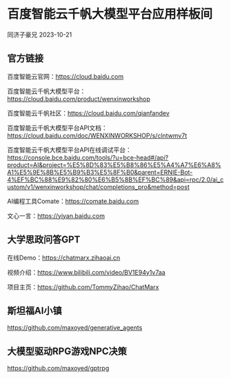 # 百度智能云千帆大模型平台应用样板间

同济子豪兄 2023-10-21

## 官方链接

百度智能云官网：https://cloud.baidu.com

百度智能云千帆大模型平台：https://cloud.baidu.com/product/wenxinworkshop

百度智能云千帆社区：https://cloud.baidu.com/qianfandev

百度智能云千帆大模型平台API文档：https://cloud.baidu.com/doc/WENXINWORKSHOP/s/clntwmv7t

百度智能云千帆大模型平台API在线调试平台：https://console.bce.baidu.com/tools/?u=bce-head#/api?product=AI&project=%E5%8D%83%E5%B8%86%E5%A4%A7%E6%A8%A1%E5%9E%8B%E5%B9%B3%E5%8F%B0&parent=ERNIE-Bot-4%EF%BC%88%E9%82%80%E6%B5%8B%EF%BC%89&api=rpc/2.0/ai_custom/v1/wenxinworkshop/chat/completions_pro&method=post

AI编程工具Comate：https://comate.baidu.com

文心一言：https://yiyan.baidu.com

## 大学思政问答GPT

在线Demo：https://chatmarx.zihaoai.cn

视频介绍：https://www.bilibili.com/video/BV1E94y1v7aa

项目主页：https://github.com/TommyZihao/ChatMarx

## 斯坦福AI小镇

https://github.com/maxoyed/generative_agents

## 大模型驱动RPG游戏NPC决策

https://github.com/maxoyed/gptrpg
